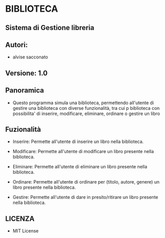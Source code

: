 # BIBLIOTECA
## Sistema di Gestione libreria

## Autori:
- alvise sacconato

## Versione: 1.0

## Panoramica
- Questo programma simula una biblioteca, permettendo all'utente di gestire una biblioteca con diverse funzionalità, tra cui p biblioteca con possibilita' di inserire, modificare, eliminare, ordinare o gestire un libro

## Fuzionalità
- Inserire: Permette all'utente di inserire un libro nella biblioteca.

- Modificare: Permette all'utente di modificare un libro presente nella biblioteca.

- Eliminare: Permette all'utente di eliminare un libro presente nella biblioteca.

- Ordinare: Permette all'utente di ordinare per (titolo, autore, genere) un libro presente nella biblioteca.

- Gestire: Permette all'utente di dare in presito/ritirare un libro presente nella biblioteca.

## LICENZA
- MIT License
